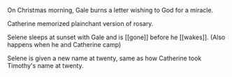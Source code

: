 On Christmas morning, Gale burns a letter wishing to God for a miracle.

Catherine memorized plainchant version of rosary.

Selene sleeps at sunset with Gale and is [[gone]] before he [[wakes]]. (Also happens when he and Catherine camp)  
  
Selene is given a new name at twenty, same as how Catherine took Timothy's name at twenty.